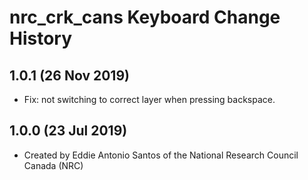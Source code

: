 nrc_crk_cans Keyboard Change History
====================================

1.0.1 (26 Nov 2019)
-------------------

* Fix: not switching to correct layer when pressing backspace.

1.0.0 (23 Jul 2019)
-------------------

* Created by Eddie Antonio Santos of the National Research Council Canada (NRC)

